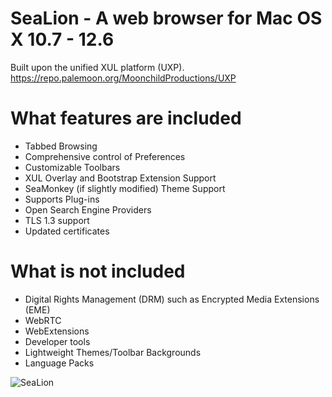 # SeaLion - A web browser for Mac OS X 10.7 - 12.6
Built upon the unified XUL platform (UXP).
https://repo.palemoon.org/MoonchildProductions/UXP

What features are included
=========================================================================

* Tabbed Browsing
* Comprehensive control of Preferences
* Customizable Toolbars
* XUL Overlay and Bootstrap Extension Support
* SeaMonkey (if slightly modified) Theme Support
* Supports Plug-ins
* Open Search Engine Providers
* TLS 1.3 support
* Updated certificates

What is not included
=========================================================================

* Digital Rights Management (DRM) such as Encrypted Media Extensions (EME)
* WebRTC
* WebExtensions
* Developer tools
* Lightweight Themes/Toolbar Backgrounds
* Language Packs

![SeaLion](https://user-images.githubusercontent.com/39230578/233512154-70590149-3d1a-49dc-aca2-ae0bd42b855a.png)
